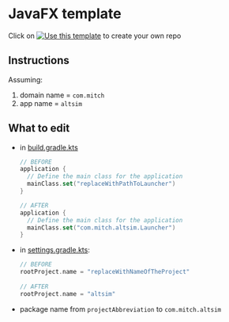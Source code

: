 # JavaFX template
Click on [![Use this template](https://img.shields.io/badge/-Use%20this%20template-%23347d39)](https://github.com/seve-andre/javafx-template/generate) to create your own repo

## Instructions
Assuming:
1. domain name = `com.mitch`
2. app name = `altsim`

## What to edit
- in [build.gradle.kts](https://github.com/seve-andre/javafx-template/blob/main/build.gradle.kts)
  ```gradle.kts
  // BEFORE
  application {
    // Define the main class for the application
    mainClass.set("replaceWithPathToLauncher")
  }

  // AFTER
  application {
    // Define the main class for the application
    mainClass.set("com.mitch.altsim.Launcher")
  }
  ```
- in [settings.gradle.kts](https://github.com/seve-andre/javafx-template/blob/main/settings.gradle.kts):
  ```gradle.kts
  // BEFORE
  rootProject.name = "replaceWithNameOfTheProject"
    
  // AFTER
  rootProject.name = "altsim"
  ```

- package name from `projectAbbreviation` to `com.mitch.altsim`
